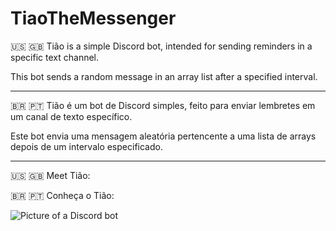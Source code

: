 # TiaoTheMessenger

🇺🇸 🇬🇧
Tião is a simple Discord bot, intended for sending reminders in a specific text channel.

This bot sends a random message in an array list after a specified interval.

------------------------------------------------------------
🇧🇷 🇵🇹
Tião é um bot de Discord simples, feito para enviar lembretes em um canal de texto específico.

Este bot envia uma mensagem aleatória pertencente a uma lista de arrays depois de um intervalo especificado.

------------------------------------------------------------

🇺🇸 🇬🇧
Meet Tião:

🇧🇷 🇵🇹
Conheça o Tião:

![Picture of a Discord bot](https://cdn.discordapp.com/attachments/861279137971699724/1053157074663653436/image.png)
